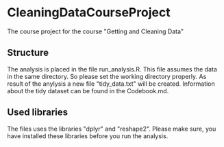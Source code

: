 # CleaningDataCourseProject
The course project for the course "Getting and Cleaning Data"

## Structure
The analysis is placed in the file run_analysis.R. This file assumes the data in the same directory. So please set the working directory properly. 
As result of the anylysis a new file "tidy_data.txt" will be created. Information  about the tidy dataset can be found in the Codebook.md. 

## Used libraries
The files uses the libraries "dplyr" and "reshape2". Please make sure, you have installed these libraries before you run the analysis.
